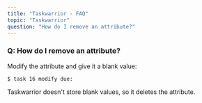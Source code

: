 ```yaml
---
title: "Taskwarrior - FAQ"
topic: "Taskwarrior"
question: "How do I remove an attribute?"
---
```


### Q: How do I remove an attribute?

Modify the attribute and give it a blank value:

```
$ task 16 modify due:
```

Taskwarrior doesn\'t store blank values, so it deletes the attribute.
